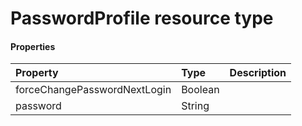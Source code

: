 # PasswordProfile resource type



#### Properties
| Property	   | Type	|Description|
|:---------------|:--------|:----------|
|forceChangePasswordNextLogin|Boolean||
|password|String||
